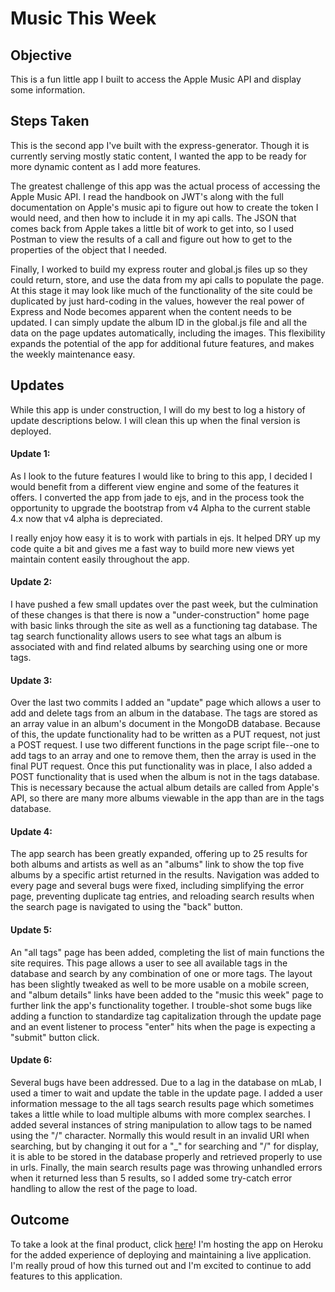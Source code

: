 # Music This Week

## Objective
This is a fun little app I built to access the Apple Music API and display some information.

## Steps Taken
This is the second app I've built with the express-generator. Though it is currently serving mostly static content, I wanted the app to be ready for more dynamic content as I add more features.

The greatest challenge of this app was the actual process of accessing the Apple Music API. I read the handbook on JWT's along with the full documentation on Apple's music api to figure out how to create the token I would need, and then how to include it in my api calls. The JSON that comes back from Apple takes a little bit of work to get into, so I used Postman to view the results of a call and figure out how to get to the properties of the object that I needed.

Finally, I worked to build my express router and global.js files up so they could return, store, and use the data from my api calls to populate the page. At this stage it may look like much of the functionality of the site could be duplicated by just hard-coding in the values, however the real power of Express and Node becomes apparent when the content needs to be updated. I can simply update the album ID in the global.js file and all the data on the page updates automatically, including the images. This flexibility expands the potential of the app for additional future features, and makes the weekly maintenance easy.

## Updates

While this app is under construction, I will do my best to log a history of update descriptions below. I will clean this up when the final version is deployed.
  
#### Update 1:
As I look to the future features I would like to bring to this app, I decided I would benefit from a different view engine and some of the features it offers. I converted the app from jade to ejs, and in the process took the opportunity to upgrade the bootstrap from v4 Alpha to the current stable 4.x now that v4 alpha is depreciated.

I really enjoy how easy it is to work with partials in ejs. It helped DRY up my code quite a bit and gives me a fast way to build more new views yet maintain content easily throughout the app.

#### Update 2:
I have pushed a few small updates over the past week, but the culmination of these changes is that there is now a "under-construction" home page with basic links through the site as well as a functioning tag database. The tag search functionality allows users to see what tags an album is associated with and find related albums by searching using one or more tags.

#### Update 3:
Over the last two commits I added an "update" page which allows a user to add and delete tags from an album in the database. The tags are stored as an array value in an album's document in the MongoDB database. Because of this, the update functionality had to be written as a PUT request, not just a POST request. I use two different functions in the page script file--one to add tags to an array and one to remove them, then the array is used in the final PUT request. Once this put functionality was in place, I also added a POST functionality that is used when the album is not in the tags database. This is necessary because the actual album details are called from Apple's API, so there are many more albums viewable in the app than are in the tags database.

#### Update 4:
The app search has been greatly expanded, offering up to 25 results for both albums and artists as well as an "albums" link to show the top five albums by a specific artist returned in the results. Navigation was added to every page and several bugs were fixed, including simplifying the error page, preventing duplicate tag entries, and reloading search results when the search page is navigated to using the "back" button.

#### Update 5:
An "all tags" page has been added, completing the list of main functions the site requires. This page allows a user to see all available tags in the database and search by any combination of one or more tags. The layout has been slightly tweaked as well to be more usable on a mobile screen, and "album details" links have been added to the "music this week" page to further link the app's functionality together. I trouble-shot some bugs like adding a function to standardize tag capitalization through the update page and an event listener to process "enter" hits when the page is expecting a "submit" button click.

#### Update 6:
Several bugs have been addressed. Due to a lag in the database on mLab, I used a timer to wait and update the table in the update page. I added a user information message to the all tags search results page which sometimes takes a little while to load multiple albums with more complex searches. I added several instances of string manipulation to allow tags to be named using the "/" character. Normally this would result in an invalid URI when searching, but by changing it out for a "_" for searching and "/" for display, it is able to be stored in the database properly and retrieved properly to use in urls. Finally, the main search results page was throwing unhandled errors when it returned less than 5 results, so I added some try-catch error handling to allow the rest of the page to load.

## Outcome
To take a look at the final product, click [here](https://music-this-week.herokuapp.com/)! I'm hosting the app on Heroku for the added experience of deploying and maintaining a live application. I'm really proud of how this turned out and I'm excited to continue to add features to this application.
